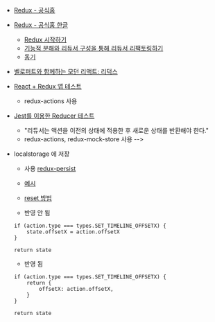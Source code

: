 -   [Redux - 공식홈](https://redux.js.org/)
-   [Redux - 공식홈 한글](https://ko.redux.js.org/)
    -   [Redux 시작하기](https://ko.redux.js.org/introduction/getting-started/)
    -   [기능적 분해와 리듀서 구성을 통해 리듀서 리팩토링하기](https://ko.redux.js.org/recipes/structuring-reducers/refactoring-reducer-example/)
    -   [동기](https://ko.redux.js.org/understanding/thinking-in-redux/motivation)
-   [벨로퍼트와 함께하는 모던 리액트: 리덕스](https://react.vlpt.us/redux)

-   [React + Redux 앱 테스트](https://velopert.com/3591)
    -   redux-actions 사용
-   [Jest를 이용한 Reducer 테스트](https://pewww.tistory.com/24)

    -   "리듀서는 액션을 이전의 상태에 적용한 후 새로운 상태를 반환해야 한다."
    -   redux-actions, redux-mock-store 사용 -->

-   localstorage 에 저장

    -   사용 [redux-persist](https://github.com/rt2zz/redux-persist)
    -   [예시](https://velog.io/@_jouz_ryul/LocalStorage-SessiongStorage-%EA%B7%B8%EB%A6%AC%EA%B3%A0-Redux-Persist)
    -   [reset 방법](https://github.com/rt2zz/redux-persist/issues/1015)

    -   반영 안 됨

    ```
    if (action.type === types.SET_TIMELINE_OFFSETX) {
        state.offsetX = action.offsetX
    }

    return state
    ```

    -   반영 됨

    ```
    if (action.type === types.SET_TIMELINE_OFFSETX) {
        return {
            offsetX: action.offsetX,
        }
    }

    return state
    ```

